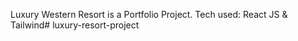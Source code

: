 Luxury Western Resort is a Portfolio Project.
Tech used: React JS & Tailwind# luxury-resort-project
